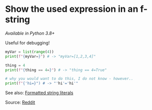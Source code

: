 # Show the used expression in an f-string

*Available in Python 3.8+*

Useful for debugging!

```py
myVar = list(range(4))
print(f"{myVar=}") # -> "myVar=[1,2,3,4]"

thing = 4
print(f"{thing == 4=}") # -> "thing == 4=True"

# why you would want to do this, I do not know - however..
print(f"{'hi=}") # -> "'hi'='hi'"
```

See also: [Formatted string literals](https://docs.python.org/3/reference/lexical_analysis.html#f-strings)

Source: [Reddit](https://reddit.com/r/learnpython/comments/nur6o9/til_ive_been_making_debugging_statements_harder/)
